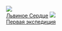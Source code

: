 ![](/books/sf_action/Антон%20Первушин/Львиное%20Сердце.jpg)  
[Львиное Сердце](/books/sf_action/Антон%20Первушин/Львиное%20Сердце)
![](/books/sf_action/Антон%20Первушин/Первая%20экспедиция.jpg)  
[Первая экспедиция](/books/sf_action/Антон%20Первушин/Первая%20экспедиция)